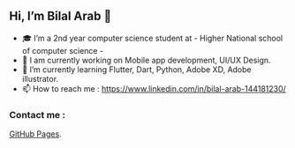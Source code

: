 ## Hi, I’m Bilal Arab 👋
- 🎓 I’m a 2nd year computer science student at - Higher National school of computer science -
- 🔭 I am currently working on Mobile app development, UI/UX Design.
- 🌱 I’m currently learning Flutter, Dart, Python, Adobe XD, Adobe illustrator.
- 📫 How to reach me : https://www.linkedin.com/in/bilal-arab-144181230/
### Contact me :
[GitHub Pages](https://www.linkedin.com/in/bilal-arab-144181230/).
